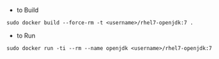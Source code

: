 * to Build

```sudo docker build --force-rm -t <username>/rhel7-openjdk:7 .```
 
* to Run

```sudo docker run -ti --rm --name openjdk <username>/rhel7-openjdk:7```

